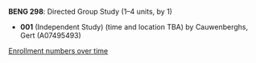 **BENG 298**: Directed Group Study (1–4 units, by 1)

- **001** (Independent Study) (time and location TBA) by Cauwenberghs, Gert (A07495493)

[Enrollment numbers over time](./BENG298.tsv)
